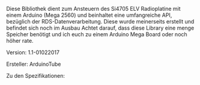 Diese Bibliothek dient zum Ansteuern des Si4705 ELV Radioplatine mit einem Arduino (Mega 2560) und beinhaltet eine
umfangreiche API, bezüglich der RDS-Datenverarbeitung. Diese wurde meinerseits erstellt und befindet sich noch im Ausbau
Achtet darauf, dass diese Library eine menge Speicher benötigt und ich euch zu einem Arduino Mega
Board oder noch höher rate.

Version:   1.1-01022017

Ersteller: ArduinoTube

Zu den Spezifikationen:
